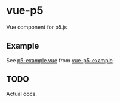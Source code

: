 # vue-p5
Vue component for p5.js

## Example

See [p5-example.vue](https://github.com/Kinrany/vue-p5-example/blob/master/src/components/p5-example.vue) 
from [vue-p5-example](https://github.com/Kinrany/vue-p5-example/).

## TODO

Actual docs.
